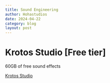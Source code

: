 ```yaml
---
title: Sound Engineering
author: Hohastudios
date: 2024-04-22
category: blog
layout: post
---
```


# Krotos Studio [Free tier]

60GB of free sound effects

[Krotos Studio](https://www.krotosaudio.com/free-krotos-sound-effects/)